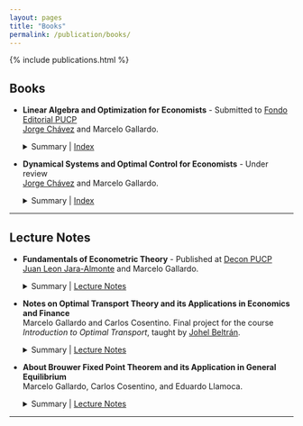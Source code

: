 ```yaml
---
layout: pages
title: "Books"
permalink: /publication/books/
---
```

{% include publications.html %}
## Books

* **Linear Algebra and Optimization for Economists** - Submitted to [Fondo Editorial PUCP](https://www.fondoeditorial.pucp.edu.pe/)  
  [Jorge Chávez](https://www.pucp.edu.pe/profesor/jorge_chavez_fuentes) and Marcelo Gallardo.  
  <details>
    <summary>Summary | <a href="{{ "/files/books-and-papers/Index_ALOECO.pdf" | relative_url }}" target="_blank">Index</a></summary>
    Pre-published book about Linear Algebra and Static Optimization for Economists. Covers topics such as convex analysis, constrained optimization, and economic applications.
  </details>

* **Dynamical Systems and Optimal Control for Economists** - Under review  
  [Jorge Chávez](https://www.pucp.edu.pe/profesor/jorge_chavez_fuentes) and Marcelo Gallardo.  
  <details>
    <summary>Summary | <a href="{{ "/files/books-and-papers/Index_DSOC.pdf" | relative_url }}" target="_blank">Index</a></summary>
    Working book about Dynamical Systems and Optimal Control in Continuous Time for Economists. Topics include differential equations, optimal control theory, and economic models.
  </details>

---

## Lecture Notes

* **Fundamentals of Econometric Theory** - Published at [Decon PUCP](https://departamento-economia.pucp.edu.pe/investigacion/materiales-de-ensenanza)  
  [Juan Leon Jara-Almonte](https://www.grade.org.pe/en/investigadores/personal/jleon/) and Marcelo Gallardo.  
  <details>
    <summary>Summary | <a href="{{ "/files/books-and-papers/ME-13.pdf" | relative_url }}" target="_blank">Lecture Notes</a></summary>
    These lecture notes offer a deep dive into econometrics, structured around key themes from matrix algebra basics to statistical models.  
    The content begins with foundational matrix operations and their relevance to econometrics, advancing to multivariate models with a focus on linear models and optimization issues.  
    It also addresses qualitative variables, sampling methods, and experimental designs. Crucial econometric challenges such as multicollinearity, parameter stability, heteroscedasticity, and serial autocorrelation are thoroughly examined, alongside detection and correction techniques.  
    The notes culminate in discussions on more advanced topics like instrumental variables, maximum likelihood estimation, and an appendix on probability theory, equipping readers with a broad understanding of econometric analysis and application.  
    **New:** The second version will include more examples and an introduction to time series.
  </details>

* **Notes on Optimal Transport Theory and its Applications in Economics and Finance**  
  Marcelo Gallardo and Carlos Cosentino. Final project for the course *Introduction to Optimal Transport*, taught by [Johel Beltrán](https://emap.fgv.br/en/professors/johel-victorino-beltran-ramirez).  
  <details>
    <summary>Summary | <a href="{{ "/files/books-and-papers/optimal_transport_para_economistas.pdf" | relative_url }}" target="_blank">Lecture Notes</a></summary>
    This document discusses applications of optimal transport theory in economics and finance, with a focus on computational methods like entropic regularization and the Sinkhorn-Knopp algorithm.  
    It covers topics such as matching markets stability, cost structure estimation, Credit Value Adjustment, and risk measures, aiming to provide detailed explanations and translations of complex results for students with a strong mathematical background.  
    The document includes an appendix to support understanding and is intended for advanced students interested in economic and financial applications of optimal transport.
  </details>

* **About Brouwer Fixed Point Theorem and its Application in General Equilibrium**  
  Marcelo Gallardo, Carlos Cosentino, and Eduardo Llamoca.  
  <details>
    <summary>Summary | <a href="{{ "/files/books-and-papers/brouwer_fixed_point_theorem.pdf" | relative_url }}" target="_blank">Lecture Notes</a></summary>
    We develop a path towards the proof of Brouwer's Fixed Point Theorem and present an application in economic theory: the existence of the Walrasian Equilibrium.  
    Our goal is to provide the simplest, or at least one of the simplest, proofs for Brouwer's Fixed Point Theorem.  
    The only requirements are real analysis and general topology. Besides one Lemma which is not proved in its most general case, we prove all the results building up to the main theorem.  
    It is important to emphasize that this work does not introduce any new results in the literature. Instead, we focus on developing a clear and understandable approach to Brouwer's Fixed Point Theorem and its applications in general equilibrium.
  </details>

---